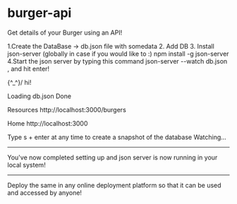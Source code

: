 # burger-api
Get details of your Burger using an API!

1.Create the DataBase -> db.json file with somedata 
2. Add DB
3. Install json-server (globally in case if you would like to :)
npm install -g json-server
4.Start the json server by typing this command
json-server --watch db.json  , and hit enter!  


  \{^_^}/ hi!

  Loading db.json
  Done

  Resources
  http://localhost:3000/burgers

  Home
  http://localhost:3000

  Type s + enter at any time to create a snapshot of the database
  Watching...

  ---

  You've now completed setting up and json server is now running in your local system!

  ---

  Deploy the same in any online deployment platform so that it can be used and accessed by anyone!

  